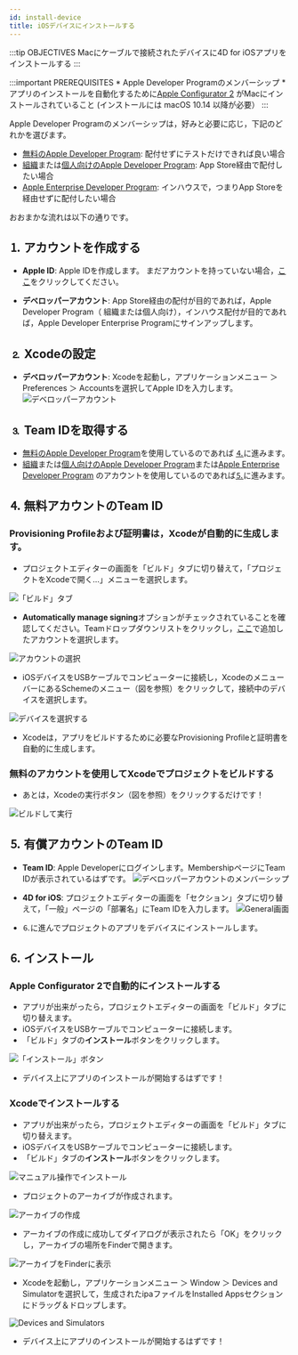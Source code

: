 ```yaml
---
id: install-device
title: iOSデバイスにインストールする
---
```


:::tip OBJECTIVES Macにケーブルで接続されたデバイスに4D for iOSアプリをインストールする :::

:::important PREREQUISITES * Apple Developer Programのメンバーシップ * アプリのインストールを自動化するために[Apple Configurator 2](https://itunes.apple.com/us/app/apple-configurator-2/id1037126344) がMacにインストールされていること (インストールには macOS 10.14 以降が必要） :::

Apple Developer Programのメンバーシップは，好みと必要に応じ，下記のどれかを選びます。

* [無料のApple Developer Program](free-developer-account.html): 配付せずにテストだけできれば良い場合
* [組織](register-apple-developer-program-organization.html)または[個人向けのApple Developer Program](register-apple-developer-program-individual.html): App Store経由で配付したい場合
* [Apple Enterprise Developer Program](register-apple-developer-enterprise-program.html): インハウスで，つまりApp Storeを経由せずに配付したい場合

おおまかな流れは以下の通りです。

## ⒈ アカウントを作成する

* **Apple ID**: Apple IDを作成します。 まだアカウントを持っていない場合，[ここ](https://appleid.apple.com/account#!&page=create)をクリックしてください。

* **デベロッパーアカウント**: App Store経由の配付が目的であれば，Apple Developer Program（ 組織または個人向け），インハウス配付が目的であれば，Apple Developer Enterprise Programにサインアップします。

## ⒉ Xcodeの設定

* **デベロッパーアカウント**: Xcodeを起動し，アプリケーションメニュー ＞ Preferences ＞ Accountsを選択してApple IDを入力します。 ![デベロッパーアカウント](assets/en/test-build/Developer-Account-4D-for-iOS.png) 

## ⒊ Team IDを取得する

* [無料のApple Developer Program](free-developer-account.html)を使用しているのであれば [⒋](#step-4-team-id-for-free-account)に進みます。
* [組織](register-apple-developer-program-organization.html)または[個人向けのApple Developer Program](register-apple-developer-program-individual.html)または[Apple Enterprise Developer Program](register-apple-developer-enterprise-program.html) のアカウントを使用しているのであれば[⒌](#step-5-team-id-for-paid-subscription-account)に進みます。

## ⒋ 無料アカウントのTeam ID

### Provisioning Profileおよび証明書は，Xcodeが自動的に生成します。

* プロジェクトエディターの画面を「ビルド」タブに切り替えて，「プロジェクトをXcodeで開く…」メニューを選択します。

![「ビルド」タブ](assets/en/test-build/Open-your-project-Xcode-4D-for-iOS.png)

* **Automatically manage signing**オプションがチェックされていることを確認してください。Teamドロップダウンリストをクリックし，[ここ](free-developer-account.html)で追加したアカウントを選択します。

![アカウントの選択](assets/en/test-build/account-Selection-Free-Account.png)

* iOSデバイスをUSBケーブルでコンピューターに接続し，XcodeのメニューバーにあるSchemeのメニュー（図を参照）をクリックして，接続中のデバイスを選択します。

![デバイスを選択する](assets/en/test-build/select-device-Free-Account.png)

* Xcodeは，アプリをビルドするために必要なProvisioning Profileと証明書を自動的に生成します。

### 無料のアカウントを使用してXcodeでプロジェクトをビルドする

* あとは，Xcodeの実行ボタン（図を参照）をクリックするだけです！

![ビルドして実行](assets/en/test-build/Build-Run-Free-Account.png)

## ⒌ 有償アカウントのTeam ID

* **Team ID**: Apple Developerにログインします。MembershipページにTeam IDが表示されているはずです。 ![デベロッパーアカウントのメンバーシップ](assets/en/test-build/Team-ID-4D-for-iOS.png)

* **4D for iOS**: プロジェクトエディターの画面を「セクション」タブに切り替えて，「一般」ページの「部署名」にTeam IDを入力します。 ![General画面](assets/en/test-build/Team-ID-General-Section-4D-for-iOS.png)

* ⒍に進んでプロジェクトのアプリをデバイスにインストールします。

## ⒍ インストール

### Apple Configurator 2で自動的にインストールする

* アプリが出来がったら，プロジェクトエディターの画面を「ビルド」タブに切り替えます。
* iOSデバイスをUSBケーブルでコンピューターに接続します。
* 「ビルド」タブの**インストール**ボタンをクリックします。

![「インストール」ボタン](assets/en/test-build/Install-button-build-tab-4D-for-iOS.png)

* デバイス上にアプリのインストールが開始するはずです！

### Xcodeでインストールする

* アプリが出来がったら，プロジェクトエディターの画面を「ビルド」タブに切り替えます。
* iOSデバイスをUSBケーブルでコンピューターに接続します。
* 「ビルド」タブの**インストール**ボタンをクリックします。

![マニュアル操作でインストール](assets/en/test-build/Manual-installation-4D-for-iOS.png)

* プロジェクトのアーカイブが作成されます。

![アーカイブの作成](assets/en/test-build/Archive-creation.png)

* アーカイブの作成に成功してダイアログが表示されたら「OK」をクリックし，アーカイブの場所をFinderで開きます。

![アーカイブをFinderに表示](assets/en/test-build/Reveal-archive-in-Finder.png)

* Xcodeを起動し，アプリケーションメニュー ＞ Window ＞ Devices and Simulatorを選択して，生成されたipaファイルをInstalled Appsセクションにドラッグ＆ドロップします。

![Devices and Simulators](assets/en/test-build/Devices-and-Simulators-4D-for-iOS.png)

* デバイス上にアプリのインストールが開始するはずです！